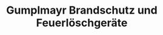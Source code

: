 ---
title: "Gumplmayr Brandschutz und Feuerlöschgeräte"
url: /linz/gumplmayr-brandschutz-und-feuerloeschgeraete/
shop: Allgemein
---